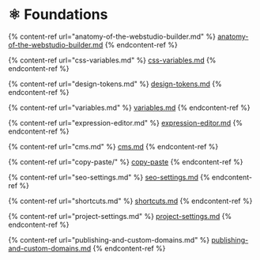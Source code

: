 # ⚛️ Foundations

{% content-ref url="anatomy-of-the-webstudio-builder.md" %}
[anatomy-of-the-webstudio-builder.md](anatomy-of-the-webstudio-builder.md)
{% endcontent-ref %}

{% content-ref url="css-variables.md" %}
[css-variables.md](css-variables.md)
{% endcontent-ref %}

{% content-ref url="design-tokens.md" %}
[design-tokens.md](design-tokens.md)
{% endcontent-ref %}

{% content-ref url="variables.md" %}
[variables.md](variables.md)
{% endcontent-ref %}

{% content-ref url="expression-editor.md" %}
[expression-editor.md](expression-editor.md)
{% endcontent-ref %}

{% content-ref url="cms.md" %}
[cms.md](cms.md)
{% endcontent-ref %}

{% content-ref url="copy-paste/" %}
[copy-paste](copy-paste/)
{% endcontent-ref %}

{% content-ref url="seo-settings.md" %}
[seo-settings.md](seo-settings.md)
{% endcontent-ref %}

{% content-ref url="shortcuts.md" %}
[shortcuts.md](shortcuts.md)
{% endcontent-ref %}

{% content-ref url="project-settings.md" %}
[project-settings.md](project-settings.md)
{% endcontent-ref %}

{% content-ref url="publishing-and-custom-domains.md" %}
[publishing-and-custom-domains.md](publishing-and-custom-domains.md)
{% endcontent-ref %}
